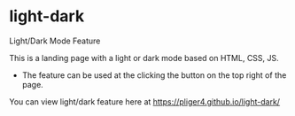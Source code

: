 # light-dark
Light/Dark Mode Feature

This is a landing page with a light or dark mode based on HTML, CSS, JS. 
- The feature can be used at the clicking the button on the top right of the page.

You can view light/dark feature here at https://pliger4.github.io/light-dark/
